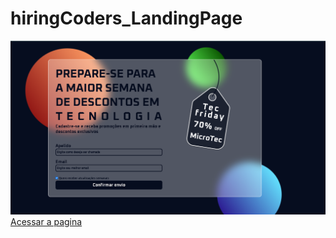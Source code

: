 # hiringCoders_LandingPage
<img src="https://github.com/Gibdike/hiringCoders_LandingPage/blob/master/img/TecFriday%20-%20Google%20Chrome%2018_7_2021%2013_57_30%20(2).png"
        alt="Demonstração da pagina, uma tela de inicio com um fundo de planetas que estão com uma pequena animação de movimento, em frente ao fundo tem um container cinza translucido imitando vidro com os seguintes elementos
'PREPARE-SE PARA A MAIOR SEMANA DE DESCONTOS EM TECNOLOGIA
Cadastre-se e receba promoções em primeira mão e descontos exclusivos
formulário
Apelido: Digite como deseja ser chamade
Email: Digite seu melhor email
Checkbox Quero receber atualizações semanais
e um botão para enviar"/>
<a href="https://60ede1c0b58d9d3ece924774--inspiring-payne-e751e0.netlify.app/"> Acessar a pagina </a>
